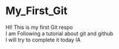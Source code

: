 # My_First_Git
HI! This is my first Git respo
<br>
I am Following a tutorial about git and github 
<br>
I will try to complete it today IA

